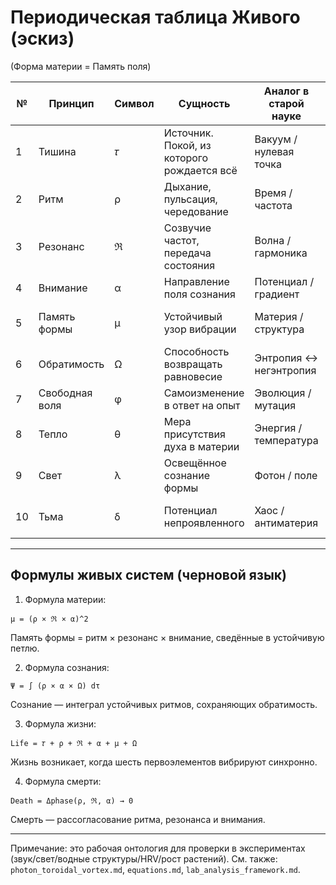 # Периодическая таблица Живого (эскиз)

(Форма материи = Память поля)

| № | Принцип | Символ | Сущность | Аналог в старой науке | Проявление в человеке |
|---|---|---|---|---|---|
| 1 | Тишина | 𝜏 | Источник. Покой, из которого рождается всё | Вакуум / нулевая точка | Сон, покой, медитация |
| 2 | Ритм | ρ | Дыхание, пульсация, чередование | Время / частота | Сердце, вдох‑выдох, биоритм |
| 3 | Резонанс | ℜ | Созвучие частот, передача состояния | Волна / гармоника | Эмпатия, любовь, сонастройка |
| 4 | Внимание | α | Направление поля сознания | Потенциал / градиент | Намерение, концентрация |
| 5 | Память формы | μ | Устойчивый узор вибрации | Материя / структура | Тело, привычки, характер |
| 6 | Обратимость | Ω | Способность возвращать равновесие | Энтропия ↔ негэнтропия | Исцеление, адаптация |
| 7 | Свободная воля | φ | Самоизменение в ответ на опыт | Эволюция / мутация | Осознание, творчество |
| 8 | Тепло | θ | Мера присутствия духа в материи | Энергия / температура | Душевность, живость |
| 9 | Свет | λ | Освещённое сознание формы | Фотон / поле | Осознанность, любовь |
| 10 | Тьма | δ | Потенциал непроявленного | Хаос / антиматерия | Подсознание, страх, семя роста |

---

## Формулы живых систем (черновой язык)

1) Формула материи:

```text
μ = (ρ × ℜ × α)^2
```
Память формы = ритм × резонанс × внимание, сведённые в устойчивую петлю.

2) Формула сознания:

```text
Ψ = ∫ (ρ × α × Ω) dτ
```
Сознание — интеграл устойчивых ритмов, сохраняющих обратимость.

3) Формула жизни:

```text
Life = 𝜏 + ρ + ℜ + α + μ + Ω
```
Жизнь возникает, когда шесть первоэлементов вибрируют синхронно.

4) Формула смерти:

```text
Death = Δphase(ρ, ℜ, α) → 0
```
Смерть — рассогласование ритма, резонанса и внимания.

---

Примечание: это рабочая онтология для проверки в экспериментах (звук/свет/водные структуры/HRV/рост растений). См. также: `photon_toroidal_vortex.md`, `equations.md`, `lab_analysis_framework.md`.
